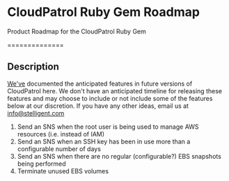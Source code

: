 CloudPatrol Ruby Gem Roadmap
===============

Product Roadmap for the CloudPatrol Ruby Gem

==============

## Description

[We've](http://stelligent.com) documented the anticipated features in future versions of CloudPatrol here. We don't have an anticipated timeline for releasing these features and may choose to include or not include some of the features below at our discretion. If you have any other ideas, email us at info@stelligent.com

1. Send an SNS when the root user is being used to manage AWS resources (i.e. instead of IAM)
1. Send an SNS when an SSH key has been in use more than a configurable number of days
1. Send an SNS when there are no regular (configurable?) EBS snapshots being performed
1. Terminate unused EBS volumes




